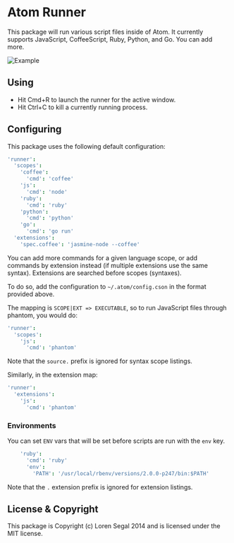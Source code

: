 # Atom Runner

This package will run various script files inside of Atom.
It currently supports JavaScript, CoffeeScript, Ruby, Python, and Go. You
can add more.

![Example](http://github.com/lsegal/atom-runner/raw/master/resources/screenshot-1.png)

## Using

* Hit Cmd+R to launch the runner for the active window.
* Hit Ctrl+C to kill a currently running process.

## Configuring

This package uses the following default configuration:

```cson
'runner':
  'scopes':
    'coffee':
      'cmd': 'coffee'
    'js':
      'cmd': 'node'
    'ruby':
      'cmd': 'ruby'
    'python':
      'cmd': 'python'
    'go':
      'cmd': 'go run'
  'extensions':
    'spec.coffee': 'jasmine-node --coffee'
```

You can add more commands for a given language scope, or add commands by
extension instead (if multiple extensions use the same syntax). Extensions
are searched before scopes (syntaxes).

To do so, add the configuration to `~/.atom/config.cson` in the format provided
above.

The mapping is `SCOPE|EXT => EXECUTABLE`, so to run JavaScript files through
phantom, you would do:

```cson
'runner':
  'scopes':
    'js':
      'cmd': 'phantom'
```

Note that the `source.` prefix is ignored for syntax scope listings.

Similarly, in the extension map:

```cson
'runner':
  'extensions':
    'js':
      'cmd': 'phantom'
```

### Environments

You can set `ENV` vars that will be set before scripts are run with the `env`
key.


```cson
    'ruby':
      'cmd': 'ruby'
      'env':
        'PATH': '/usr/local/rbenv/versions/2.0.0-p247/bin:$PATH'
```


Note that the `.` extension prefix is ignored for extension listings.

## License & Copyright

This package is Copyright (c) Loren Segal 2014 and is licensed under the MIT
license.
